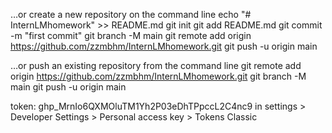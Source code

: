 …or create a new repository on the command line
echo "# InternLMhomework" >> README.md
git init
git add README.md
git commit -m "first commit"
git branch -M main
git remote add origin https://github.com/zzmbhm/InternLMhomework.git
git push -u origin main


…or push an existing repository from the command line
git remote add origin https://github.com/zzmbhm/InternLMhomework.git
git branch -M main
git push -u origin main


token:
ghp_MrnIo6QXMOluTM1Yh2P03eDhTPpccL2C4nc9
in settings > Developer Settings > Personal access key > Tokens Classic